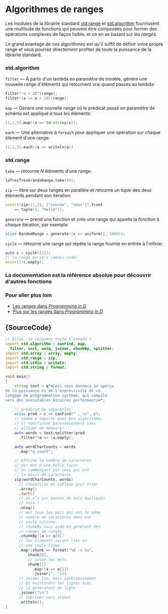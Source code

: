 # Algorithmes de ranges

Les modules de la librairie standard [std.range](http://dlang.org/phobos/std_range.html) et [std.algorithm](http://dlang.org/phobos/std_algorithm.html) fournissent une multitude de fonctions qui peuvent être composées pour former des opérations complexes de façon lisible, et ce en se basant sur les *ranges*.

Le grand avantage de ces algorithmes est qu'il suffit de définir votre propre range et vous pourrez directement profiter de toute la puissance de la librairie standard.

### std.algorithm

`filter` — À partir d'un lambda en paramètre de modèle, génère une nouvelle range d'éléments qui retournent vrai quand passés au lambda:

```d
filter!"a > 20"(range);
filter!(a => a > 20)(range);
```

`map` — Génère une nouvelle range où le prédicat passé en paramètre de schéma est appliqué à tous les éléments:

```d
[1,2,3].map!(x => to!string(x));
```

`each` — Une alternative à `foreach` pour appliquer une opération sur chaque élément d'une range:

```d
[1,2,3].each!(a => writeln(a))
```

### std.range

`take` — retourne *N* éléments d'une range:

```d
laTresTresGrandeRange.take(10);
```

`zip` — itère sur deux ranges en parallèle et retourne un tuple des deux éléments pendant son itération:

```d
assert(zip([1,2], ["coucou", "vous"]).front
    == tuple(1, "hello"));
```

`generate` — prend une fonction et crée une range qui appelle la fonction à chaque itération, par exemple:

```d
alias RandomRange = generate!(x => uniform(1, 1000));
```

`cycle` — retourne une range qui répète la range fournie en entrée à l'infinie:

```d
auto c = cycle([1]);
// la range ne sera jamais vide!
assert(!c.empty);
```

### La documentation est la référence absolue pour découvrir d'autres fonctions

### Pour aller plus loin

- [Les ranges dans _Programming in D_](http://ddili.org/ders/d.en/ranges.html)
- [Plus sur les ranges dans _Programming in D_](http://ddili.org/ders/d.en/ranges_more.html)

## {SourceCode}

```d
// Allez, on récupère toute l'armada !
import std.algorithm : canFind, map,
  filter, sort, uniq, joiner, chunkBy, splitter;
import std.array : array, empty;
import std.range : zip;
import std.stdio : writeln;
import std.string : format;

void main()
{
    string text = q"<Ceci vous donnera un aperçu
de la puissance et de l'expressivité de ce
langage de programmation système, qui compile
vers des exécutables binaires performants>";

    // prédicat de séparation
    alias pred = c => canFind(" ,.\n", c);
    // comme n'importe quel bon algorithme,
    // il fonctionne paresseusement sans
    // allouer de mémoire!
    auto words = text.splitter!pred
      .filter!(a => !a.empty);

    auto wordCharCounts = words
      .map!"a.count";

    // Affiche le nombre de caractères
    // par mot d'une belle façon
    // en commençant par ceux qui ont
    // le moins de caractères
    zip(wordCharCounts, words)
      // conversion en tableau pour trier
      .array()
      .sort()
      // on n'a pas besoin de mots dupliqués
      // hein ?
      .uniq()
      // met tous les mots qui ont le même 
      // nombre de caractères dans une
      // seule colonne. 
      // chunkBy nous aide en générant des 
      // ranges de ranges.
      .chunkBy!(a => a[0])
      // Ces éléments seront liés en
      // une seule ligne
      .map!(chunk => format("%d -> %s",
          chunk[0],
          // juste les mots
          chunk[1]
            .map!(a => a[1])
            .joiner(", ")))
      // joiner lie, mais parésseusement
      // et maintenant les lignes avec
      // la générateur de ligne
      .joiner("\n")
      // imprimer vers stdout
      .writeln();
}
```
